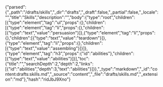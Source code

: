 {"parsed":{"_path":"/drafts/skills","_dir":"drafts","_draft":false,"_partial":false,"_locale":"","title":"Skills","description":"","body":{"type":"root","children":[{"type":"element","tag":"ul","props":{},"children":[{"type":"element","tag":"li","props":{},"children":[{"type":"text","value":"persuasion"}]},{"type":"element","tag":"li","props":{},"children":[{"type":"text","value":"teardown"}]},{"type":"element","tag":"li","props":{},"children":[{"type":"text","value":"assembling"}]}]},{"type":"element","tag":"h3","props":{"id":"abilities"},"children":[{"type":"text","value":"abilities"}]}],"toc":{"title":"","searchDepth":2,"depth":2,"links":[{"id":"abilities","depth":3,"text":"abilities"}]}},"_type":"markdown","_id":"content:drafts:skills.md","_source":"content","_file":"drafts/skills.md","_extension":"md"},"hash":"ridJbJ9Xno"}
